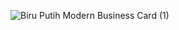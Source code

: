 ![Biru Putih Modern Business Card (1)](https://github.com/user-attachments/assets/db27ae0e-d695-4a38-8722-f9bf9b4fd71b)
